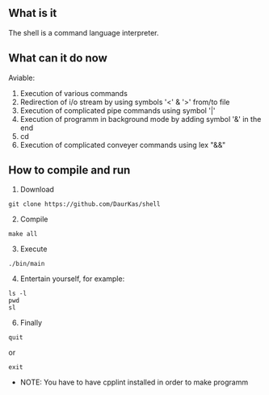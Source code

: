 
## What is it <a name="introduction"></a>
The shell is a command language interpreter.
## What can it do now <a name="paragraph1"></a>
Aviable:
1. Execution of various commands
2. Redirection of i/o stream by using symbols '<' & '>' from/to file
3. Execution of complicated pipe commands using symbol '|'
4. Execution of programm in background mode by adding symbol '&' in the end
5. cd
6. Execution of complicated conveyer commands using lex "&&"
## How to compile and run <a name="paragraph2"></a>
1. Download
```
git clone https://github.com/DaurKas/shell
```
2. Compile
```
make all
```
3. Execute 
```
./bin/main
```
4. Entertain yourself, for example:
```
ls -l
pwd
sl
```
6. Finally 
```
quit
```
or
```
exit
```
* NOTE: You have to have cpplint installed in order to make programm

